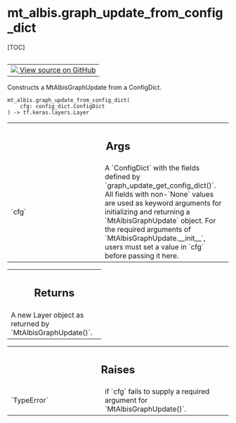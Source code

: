 <!-- lint-g3mark -->

# mt_albis.graph_update_from_config_dict

[TOC]

<!-- Insert buttons and diff -->

<table class="tfo-notebook-buttons tfo-api nocontent" align="left">
<td>
  <a target="_blank" href="https://github.com/tensorflow/gnn/tree/master/tensorflow_gnn/models/mt_albis/config_dict.py#L47-L70">
    <img src="https://www.tensorflow.org/images/GitHub-Mark-32px.png" />
    View source on GitHub
  </a>
</td>
</table>

Constructs a MtAlbisGraphUpdate from a ConfigDict.

<pre class="devsite-click-to-copy prettyprint lang-py tfo-signature-link">
<code>mt_albis.graph_update_from_config_dict(
    cfg: config_dict.ConfigDict
) -> tf.keras.layers.Layer
</code></pre>

<!-- Placeholder for "Used in" -->

<!-- Tabular view -->

 <table class="responsive fixed orange">
<colgroup><col width="214px"><col></colgroup>
<tr><th colspan="2"><h2 class="add-link">Args</h2></th></tr>

<tr>
<td>
`cfg`<a id="cfg"></a>
</td>
<td>
A `ConfigDict` with the fields defined by
`graph_update_get_config_dict()`. All fields with non-`None` values are
used as keyword arguments for initializing and returning a
`MtAlbisGraphUpdate` object. For the required arguments of
`MtAlbisGraphUpdate.__init__`, users must set a value in `cfg` before
passing it here.
</td>
</tr>
</table>

<!-- Tabular view -->

 <table class="responsive fixed orange">
<colgroup><col width="214px"><col></colgroup>
<tr><th colspan="2"><h2 class="add-link">Returns</h2></th></tr>
<tr class="alt">
<td colspan="2">
A new Layer object as returned by `MtAlbisGraphUpdate()`.
</td>
</tr>

</table>

<!-- Tabular view -->

 <table class="responsive fixed orange">
<colgroup><col width="214px"><col></colgroup>
<tr><th colspan="2"><h2 class="add-link">Raises</h2></th></tr>

<tr>
<td>
`TypeError`<a id="TypeError"></a>
</td>
<td>
if `cfg` fails to supply a required argument for
`MtAlbisGraphUpdate()`.
</td>
</tr>
</table>
